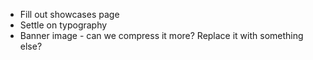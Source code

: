 - Fill out showcases page
- Settle on typography
- Banner image - can we compress it more? Replace it with something else?
